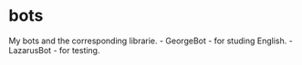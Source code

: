 # bots
My bots and the corresponding librarie.
    - GeorgeBot - for studing English.
    - LazarusBot - for testing.
